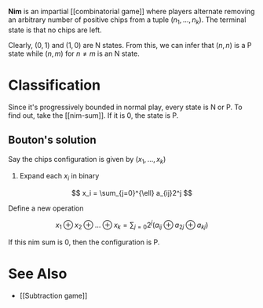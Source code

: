**Nim** is an impartial [[combinatorial game]] where players alternate removing an arbitrary number of positive chips from a tuple $(n_1, \dots, n_k)$. The terminal state is that no chips are left.

Clearly, $(0,1)$ and $(1,0)$ are N states. From this, we can infer that $(n,n)$ is a P state while $(n, m)$ for $n \neq m$ is an N state.

# Classification

Since it's progressively bounded in normal play, every state is N or P. To find out, take the [[nim-sum]]. If it is 0, the state is P.

## Bouton's solution

Say the chips configuration is given by $(x_1, \dots, x_k)$

1. Expand each $x_i$ in binary

$$
x_i = \sum_{j=0}^{\ell} a_{ij}2^j
$$

Define a new operation

$$
x_1 \oplus x_2 \oplus \dots \oplus x_k = \sum_{j=0} 2^j \left( a_{ij} \oplus a_{2j} \oplus a_{kj} \right)
$$

If this nim sum is 0, then the configuration is P.

# See Also

* [[Subtraction game]]